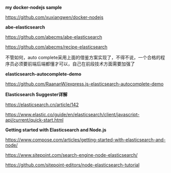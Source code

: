 **my docker-nodejs sample**

https://github.com/xuxiangwen/docker-nodejs



**abe-elasticsearch**

https://github.com/abecms/abe-elasticsearch

https://github.com/abecms/recipe-elasticsearch



不管如何，auto complete采用上面的借鉴方案实现了，不得不说，一个合格的程序员必须要前端后端都懂才可以，自己在前段技术方面需要加强了



**elasticsearch-autocomplete-demo**

https://github.com/RaananW/express.js-elasticsearch-autocomplete-demo



**Elasticsearch Suggester详解**

https://elasticsearch.cn/article/142

https://www.elastic.co/guide/en/elasticsearch/client/javascript-api/current/quick-start.html





**Getting started with Elasticsearch and Node.js**

https://www.compose.com/articles/getting-started-with-elasticsearch-and-node/

https://www.sitepoint.com/search-engine-node-elasticsearch/

https://github.com/sitepoint-editors/node-elasticsearch-tutorial